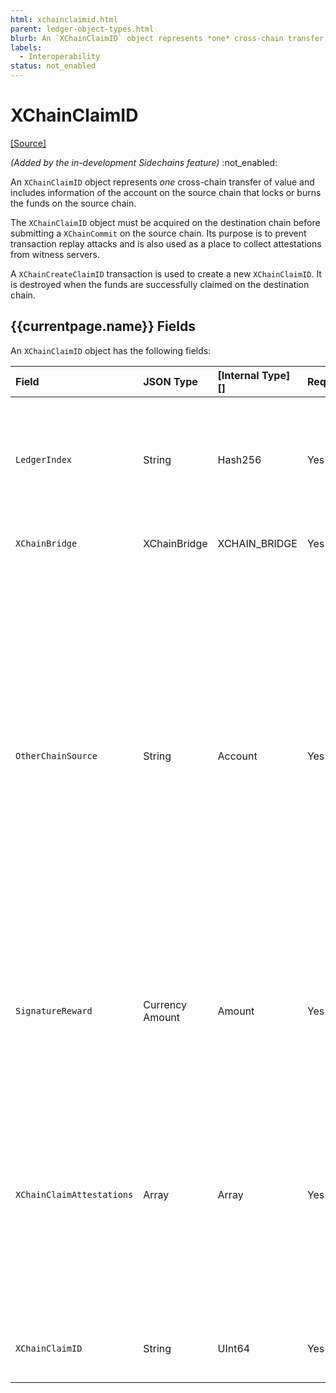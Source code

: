 ```yaml
---
html: xchainclaimid.html
parent: ledger-object-types.html
blurb: An `XChainClaimID` object represents *one* cross-chain transfer of value. 
labels:
  - Interoperability
status: not_enabled
---
```

# XChainClaimID
[[Source]](https://github.com/seelabs/rippled/blob/xchain/src/ripple/protocol/impl/LedgerFormats.cpp#L282-L295 "Source")

 _(Added by the in-development Sidechains feature)_ :not_enabled:

An `XChainClaimID` object represents *one* cross-chain transfer of value and includes information of the account on the source chain that locks or burns the funds on the source chain.

The `XChainClaimID` object must be acquired on the destination chain before submitting a `XChainCommit` on the source chain. Its purpose is to prevent transaction replay attacks and is also used as a place to collect attestations from witness servers.

A `XChainCreateClaimID` transaction is used to create a new `XChainClaimID`. It is destroyed when the funds are successfully claimed on the destination chain.

<!--
## Example {{currentpage.name}} JSON

```json

```
-->

## {{currentpage.name}} Fields



An `XChainClaimID` object has the following fields:

| Field               | JSON Type        | [Internal Type][] | Required? | Description     |
|:--------------------|:-----------------|:------------------|:----------|:----------------|
| `LedgerIndex`       | String           | Hash256           | Yes       | The ledger index is a hash of a unique prefix for `XChainClaimID`s, the actual `XChainClaimID` value, and the fields in `XChainBridge`. |
| `XChainBridge`      | XChainBridge     | XCHAIN_BRIDGE     | Yes       | The bridge that this object correlates to. |
| `OtherChainSource`  | String           | Account           | Yes       | The account that must send the corresponding `XChainCommit` on the source chain. Since the destination may be specified in the `XChainCommit` transaction, if the `SourceAccount` wasn't specified, another account could try to specify a different destination and steal the funds. This also allows tracking only a single set of signatures, since we know which account will send the `XChainCommit` transaction. |
| `SignatureReward`   | Currency Amount  | Amount            | Yes       | The total amount to pay the witness servers for their signatures. It must be at least the value of `SignatureReward` in the `Bridge` ledger object. |
| `XChainClaimAttestations` | Array      | Array            | Yes       | Attestations collected from the witness servers. This includes the parameters needed to recreate the message that was signed, including the amount, which chain (locking or issuing), optional destination, and reward account for that signature. |
| `XChainClaimID`     | String           | UInt64            | Yes       | The unique sequence number for a cross-chain transfer. |